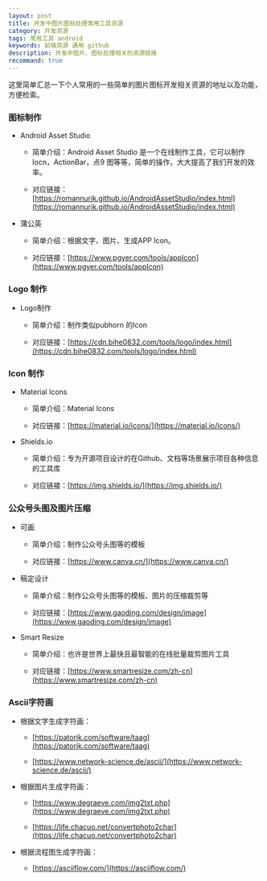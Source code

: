 ```yaml
---
layout: post
title: 开发中图片图标处理常用工具资源
category: 开发资源
tags: 常用工具 android
keywords: 前端资源 通用 github
description: 开发中图片、图标处理相关的资源链接
recommand: true
---
```


这里简单汇总一下个人常用的一些简单的图片图标开发相关资源的地址以及功能，方便检索。

### 图标制作

- Android Asset Studio

	-  简单介绍：Android Asset Studio 是一个在线制作工具，它可以制作Iocn，ActionBar，点9 图等等，简单的操作，大大提高了我们开发的效率。
	
	-  对应链接：[https://romannurik.github.io/AndroidAssetStudio/index.html](https://romannurik.github.io/AndroidAssetStudio/index.html)

- 蒲公英

	-  简单介绍：根据文字、图片、生成APP Icon。
	
	-  对应链接：[https://www.pgyer.com/tools/appIcon](https://www.pgyer.com/tools/appIcon)

### Logo 制作

- Logo制作

	-  简单介绍：制作类似pubhorn 的Icon
	
	-  对应链接：[https://cdn.bihe0832.com/tools/logo/index.html](https://cdn.bihe0832.com/tools/logo/index.html)

### Icon 制作

- Material Icons

	-  简单介绍：Material Icons
	
	-  对应链接：[https://material.io/icons/](https://material.io/icons/)

- Shields.io

	-  简单介绍：专为开源项目设计的在Github、文档等场景展示项目各种信息的工具库

	-  对应链接：[https://img.shields.io/](https://img.shields.io/)

### 公众号头图及图片压缩

- 可画

	-  简单介绍：制作公众号头图等的模板
	
	-  对应链接：[https://www.canva.cn/](https://www.canva.cn/)

- 稿定设计
	
	-  简单介绍：制作公众号头图等的模板、图片的压缩裁剪等
	
	-  对应链接：[https://www.gaoding.com/design/image](https://www.gaoding.com/design/image)	
- Smart Resize 
	
	-  简单介绍：也许是世界上最快且最智能的在线批量裁剪图片工具
	
	- 对应链接：[https://www.smartresize.com/zh-cn](https://www.smartresize.com/zh-cn)

### Ascii字符画

- 根据文字生成字符画：

	- [https://patorjk.com/software/taag](https://patorjk.com/software/taag)

	- [https://www.network-science.de/ascii/](https://www.network-science.de/ascii/)

-  根据图片生成字符画：

	- [https://www.degraeve.com/img2txt.php](https://www.degraeve.com/img2txt.php)

	- [https://life.chacuo.net/convertphoto2char](https://life.chacuo.net/convertphoto2char)

-  根据流程图生成字符画：

	- [https://asciiflow.com/](https://asciiflow.com/)


